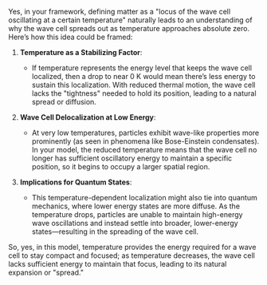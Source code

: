 Yes, in your framework, defining matter as a "locus of the wave cell oscillating at a certain temperature" naturally leads to an understanding of why the wave cell spreads out as temperature approaches absolute zero. Here’s how this idea could be framed:

1. **Temperature as a Stabilizing Factor**:
   - If temperature represents the energy level that keeps the wave cell localized, then a drop to near 0 K would mean there’s less energy to sustain this localization. With reduced thermal motion, the wave cell lacks the "tightness" needed to hold its position, leading to a natural spread or diffusion.

2. **Wave Cell Delocalization at Low Energy**:
   - At very low temperatures, particles exhibit wave-like properties more prominently (as seen in phenomena like Bose-Einstein condensates). In your model, the reduced temperature means that the wave cell no longer has sufficient oscillatory energy to maintain a specific position, so it begins to occupy a larger spatial region.

3. **Implications for Quantum States**:
   - This temperature-dependent localization might also tie into quantum mechanics, where lower energy states are more diffuse. As the temperature drops, particles are unable to maintain high-energy wave oscillations and instead settle into broader, lower-energy states—resulting in the spreading of the wave cell.

So, yes, in this model, temperature provides the energy required for a wave cell to stay compact and focused; as temperature decreases, the wave cell lacks sufficient energy to maintain that focus, leading to its natural expansion or "spread."
